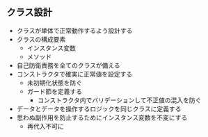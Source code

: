 ## クラス設計
- クラスが単体で正常動作するよう設計する
- クラスの構成要素
  - インスタンス変数
  - メソッド
- 自己防衛責務を全てのクラスが備える
- コンストラクタで確実に正常値を設定する
  - 未初期化状態を防ぐ
  - ガード節を定義する
    - コンストラクタ内でバリデーションして不正値の混入を防ぐ
- データとデータを操作するロジックを同じクラスに定義する
- 思わぬ副作用を防止するためにインスタンス変数を不変にする
  - 再代入不可に 